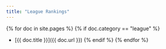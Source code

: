 ```yaml
---
title: "League Rankings"
---
```


{% for doc in site.pages %}
{% if doc.category == "league" %}

- [{{ doc.title }}]({{ doc.url }})
  {% endif %}
  {% endfor %}
